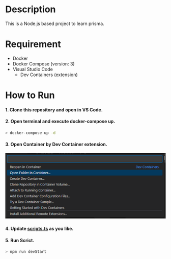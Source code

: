 # Description
This is a Node.js based project to learn prisma.

# Requirement

- Docker
- Docker Compose (version: 3)
- Visual Studio Code
  - Dev Containers (extension)

# How to Run
#### 1. Clone this repository and open in VS Code.
#### 2. Open terminal and execute docker-compose up.

```sh
> docker-compose up -d
```
#### 3. Open Container by Dev Container extension.
   ![open-container-by-devcontainer](./images/open-container-by-devcontainer.png)

#### 4. Update [scripts.ts](./script.ts) as you like.
#### 5. Run Scrict.

```sh
> npm run devStart
```
